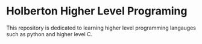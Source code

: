 # Holberton Higher Level Programing
This repository is dedicated to learning higher level programming langauges such as python and higher level C.
